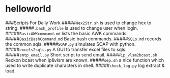 # helloworld
###Scripts For Daily Work
#####```Hex2Str.sh``` is used to change hex to string.
#####```.bash_profile``` is used to change user when login. 
#####```BasicAWKcommand.md``` lists the basic AWK commands.
#####```BasicBashCommand.md``` Basic bash commands.
#####```SQLs.md``` records the common sqls.
#####```SOAP.py``` simulates SOAP with python.
#####```excels2sqls.py``` A GUI to transfer excel files to sqls.
#####```smtp_email.py``` Short script to send email.
#####```ip_vlsm2bcast.sh``` Reckon bcast when ip&vlsm are known.
#####```sep.sh``` a nice function which used to write duplicate characters in shell.
#####```check_log.py``` log extract & load.
